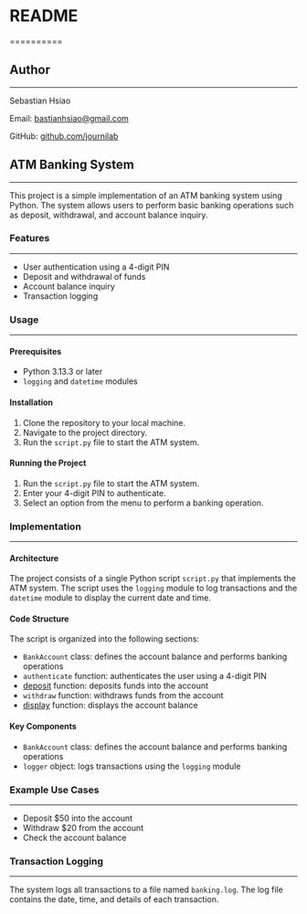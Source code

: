 # README
==========

## Author
---------
Sebastian Hsiao

Email: bastianhsiao@gmail.com

GitHub: [github.com/journilab](https://github.com/journilab)

## ATM Banking System
---------------------

This project is a simple implementation of an ATM banking system using Python. The system allows users to perform basic banking operations such as deposit, withdrawal, and account balance inquiry.

### Features
------------

* User authentication using a 4-digit PIN
* Deposit and withdrawal of funds
* Account balance inquiry
* Transaction logging

### Usage
---------

#### Prerequisites

* Python 3.13.3 or later
* `logging` and `datetime` modules

#### Installation

1. Clone the repository to your local machine.
2. Navigate to the project directory.
3. Run the `script.py` file to start the ATM system.

#### Running the Project

1. Run the `script.py` file to start the ATM system.
2. Enter your 4-digit PIN to authenticate.
3. Select an option from the menu to perform a banking operation.

### Implementation
-----------------

#### Architecture

The project consists of a single Python script `script.py` that implements the ATM system. The script uses the `logging` module to log transactions and the `datetime` module to display the current date and time.

#### Code Structure

The script is organized into the following sections:

* `BankAccount` class: defines the account balance and performs banking operations
* `authenticate` function: authenticates the user using a 4-digit PIN
* [deposit](cci:1://file:///Users/matth/AI%20Folder/github_repo/python_projects/atm_logs/SCRIPT.py:43:2-76:53) function: deposits funds into the account
* `withdraw` function: withdraws funds from the account
* [display](cci:1://file:///Users/matth/AI%20Folder/github_repo/python_projects/atm_logs/solution_sample1.py:67:2-68:48) function: displays the account balance

#### Key Components

* `BankAccount` class: defines the account balance and performs banking operations
* `logger` object: logs transactions using the `logging` module

### Example Use Cases
---------------------

* Deposit $50 into the account
* Withdraw $20 from the account
* Check the account balance

### Transaction Logging
----------------------

The system logs all transactions to a file named `banking.log`. The log file contains the date, time, and details of each transaction.